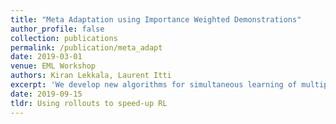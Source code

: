 ```yaml
---
title: "Meta Adaptation using Importance Weighted Demonstrations"
author_profile: false
collection: publications
permalink: /publication/meta_adapt
date: 2019-03-01
venue: EML Workshop
authors: Kiran Lekkala, Laurent Itti
excerpt: 'We develop new algorithms for simultaneous learning of multiple tasks (e.g., image classification, depth estimation), and for adapting to unseen task/domain distributions within those high-level tasks (e.g., different environments). First, we learn common representations underlying all tasks. We then propose an attention mechanism to dynamically specialize the network, at runtime, for each task. Our approach is based on weighting each feature map of the backbone network, based on its relevance to a particular task.'
date: 2019-09-15
tldr: Using rollouts to speed-up RL
---
```

